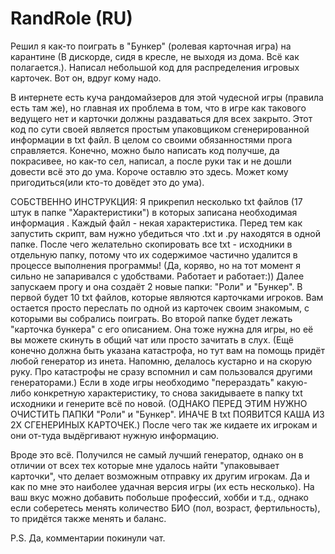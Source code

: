 # RandRole (RU)
Решил я как-то поиграть в "Бункер" (ролевая карточная игра) на карантине (В дискорде, сидя в кресле, не выходя из дома. Всё как полагается.). Написал небольшой код для распределения игровых карточек. Вот он, вдруг кому надо.

В интернете есть куча рандомайзеров для этой чудесной игры (правила есть там же), но главная их проблема в том, что в игре как такового ведущего нет и карточки должны раздаваться для всех закрыто. Этот код по сути своей является простым упаковщиком сгенерированной информации в txt файл.
В целом со своими обязанностями прога справляется. Конечно, можно было написать код получше, да покрасивее, но как-то сел, написал, а после руки так и не дошли довести всё это до ума.
Короче оставлю это здесь. Может кому пригодиться(или кто-то довёдет это до ума).

СОБСТВЕННО ИНСТРУКЦИЯ:
Я прикрепил несколько txt файлов (17 штук в папке "Характеристики") в которых записана необходимая информация . Каждый файл - некая характеристика. Перед тем как запустить скрипт, вам нужно убедиться что .txt и .py находятся в одной папке. После чего желательно скопировать все txt - исходники в отдельную папку, потому что их содержимое частично удалится в процессе выполнения программы! (Да, коряво, но на тот момент я сильно не запаривался с удобствами. Работает и работает:)) Далее запускаем прогу и она создаёт 2 новые папки: "Роли" и "Бункер". В первой будет 10 txt файлов, которые являются карточками игроков. Вам остается просто переслать по одной из карточек своим знакомым, с которыми вы собрались поиграть. Во второй папке будет лежать "карточка бункера" с его описанием. Она тоже нужна для игры, но её вы можете скинуть в общий чат или просто зачитать в слух. (Ещё конечно должна быть указана катастрофа, но тут вам на помощь придёт любой генератор из инета. Напомню, делалось кустарно и на скорую руку. Про катастрофы не сразу вспомнил и сам пользовался другими генераторами.)
Если в ходе игры необходимо "перераздать" какую-либо конкретную характеристику, то снова закидываете в папку txt исходники и генерите всё по новой. (ОДНАКО ПЕРЕД ЭТИМ НУЖНО ОЧИСТИТЬ ПАПКИ "Роли" и "Бункер". ИНАЧЕ В txt ПОЯВИТСЯ КАША ИЗ 2Х СГЕНЕРИНЫХ КАРТОЧЕК.) После чего так же кидаете их игрокам и они от-туда выдёргивают нужную информацию.

Вроде это всё. Получился не самый лучший генератор, однако он в отличии от всех тех которые мне удалось найти "упаковывает карточки", что делает возможным отправку их другим игрокам. Да и как по мне это наиболее удачная версия игры (их есть несколько). На ваш вкус можно добавить побольше профессий, хобби и т.д., однако если соберетесь менять количество БИО (пол, возраст, фертильность), то придётся также менять и баланс.

P.S. Да, комментарии покинули чат.
